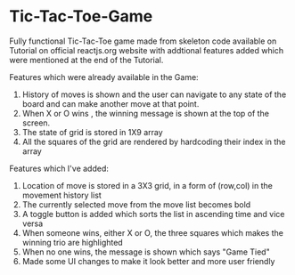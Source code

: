 # Tic-Tac-Toe-Game
Fully functional Tic-Tac-Toe game made from skeleton code available on Tutorial on official reactjs.org website with addtional features added which were mentioned at the end of the Tutorial.

Features which were already available in the Game:
1) History of moves is shown and the user can navigate to any state of the board and can make another move at that point.
2) When X or O wins , the winning message is shown at the top of the screen.
3) The state of grid is stored in 1X9 array
4) All the squares of the grid are rendered by hardcoding their index in the array


Features which I've added:
1) Location of move is stored in a 3X3 grid, in a form of (row,col) in the movement history list
2) The currently selected move from the move list becomes bold
3) A toggle button is added which sorts the list in ascending time and vice versa
4) When someone wins, either X or O, the three squares which makes the winning trio are highlighted
5) When no one wins, the message is shown which says "Game Tied"
6) Made some UI changes to make it look better and more user friendly

